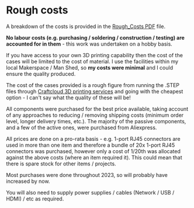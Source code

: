 # Rough costs

A breakdown of the costs is provided in the [Rough_Costs PDF](./rough_costs.pdf) file.

**No labour costs (e.g. purchasing / soldering / construction / testing) are accounted for in them** - this work was undertaken on a hobby basis.

If you have access to your own 3D printing capability then the cost of the cases will be limited to the cost of material. I use the facilities within my local Makerspace / Man Shed, so **my costs were minimal** and I could ensure the quality produced.

The cost of the cases provided is a rough figure from running the .STEP files through [Craftcloud 3D printing services](https://craftcloud3d.com/) and going with the cheapest option - I can't say what the quality of these will be!

All components were purchased for the best price available, taking account of any approaches to reducing / removing shipping costs (minimum order level, longer delivery times, etc.). The majority of the passive components, and a few of the active ones, were purchased from Aliexpress.

All prices are done on a pro-rata basis - e.g. 1-port RJ45 connectors are used in more than one item and therefore a bundle of 20x 1-port RJ45 connectors was purchased, however only a cost of 1/20th was allocated against the above costs (where an item required it). This could mean that there is spare stock for other items / projects.

Most purchases were done throughout 2023, so will probably have increased by now.

You will also need to supply power supplies / cables (Network / USB / HDMI) / etc as required.